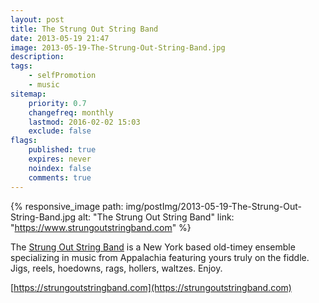 ```yaml
---
layout: post
title: The Strung Out String Band
date: 2013-05-19 21:47
image: 2013-05-19-The-Strung-Out-String-Band.jpg
description:
tags:
    - selfPromotion
    - music
sitemap:
    priority: 0.7
    changefreq: monthly
    lastmod: 2016-02-02 15:03
    exclude: false
flags:
    published: true
    expires: never
    noindex: false
    comments: true
---
```


{% responsive_image
  path: img/postImg/2013-05-19-The-Strung-Out-String-Band.jpg
  alt: "The Strung Out String Band"
  link: "https://www.strungoutstringband.com"
%}

The [Strung Out String Band](https://strungoutstringband.com) is a New York based old-timey ensemble specializing in music from Appalachia featuring yours truly on the fiddle. Jigs, reels, hoedowns, rags, hollers, waltzes. Enjoy.

[https://strungoutstringband.com](https://strungoutstringband.com)
